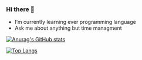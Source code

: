 ### Hi there 👋

- I’m currently learning ever programming language
- Ask me about anything but time managment

[![Anurag's GitHub stats](https://github-readme-stats.vercel.app/api?username=rankail&count_private=trueshow_icons=true?theme=gotham)](https://github.com/anuraghazra/github-readme-stats)

[![Top Langs](https://github-readme-stats.vercel.app/api/top-langs/?username=rankail&langs_count=10&layout=compact)](https://github.com/anuraghazra/github-readme-stats)
